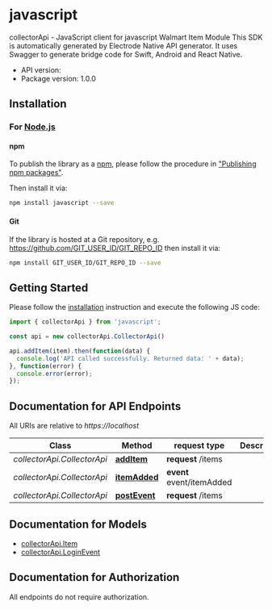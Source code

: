 # javascript

collectorApi - JavaScript client for javascript
Walmart Item Module
This SDK is automatically generated by Electrode Native API generator.
It uses Swagger to generate bridge code for Swift, Android and React Native.

- API version: 
- Package version: 1.0.0

## Installation

### For [Node.js](https://nodejs.org/)

#### npm

To publish the library as a [npm](https://www.npmjs.com/),
please follow the procedure in ["Publishing npm packages"](https://docs.npmjs.com/getting-started/publishing-npm-packages).

Then install it via:

```sh
npm install javascript --save
```

#### Git

If the library is hosted at a Git repository, e.g.
https://github.com/GIT_USER_ID/GIT_REPO_ID
then install it via:

```sh
npm install GIT_USER_ID/GIT_REPO_ID --save
```

## Getting Started

Please follow the [installation](#installation) instruction and execute the following JS code:

```javascript
import { collectorApi } from 'javascript';

const api = new collectorApi.CollectorApi()

api.addItem(item).then(function(data) {
  console.log('API called successfully. Returned data: ' + data);
}, function(error) {
  console.error(error);
});

```

## Documentation for API Endpoints

All URIs are relative to *https://localhost*

Class | Method |request type | Description
------------ | ------------- | ------------- | -------------
*collectorApi.CollectorApi* | [**addItem**](docs/CollectorApi.md#addItem) | **request** /items | 
*collectorApi.CollectorApi* | [**itemAdded**](docs/CollectorApi.md#itemAdded) | **event** event/itemAdded | 
*collectorApi.CollectorApi* | [**postEvent**](docs/CollectorApi.md#postEvent) | **request** /items | 

## Documentation for Models
 - [collectorApi.Item](docs/Item.md)
 - [collectorApi.LoginEvent](docs/LoginEvent.md)

## Documentation for Authorization

 All endpoints do not require authorization.

